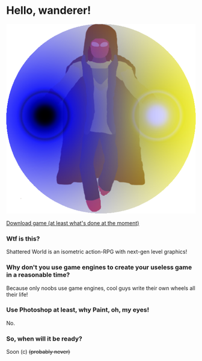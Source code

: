 # Hello, wanderer!
![Aranora](ic_launcher.png)

[Download game (at least what's done at the moment)](
        https://github.com/Mirage-A/SW-Client/raw/master/shadow.jar
      )

### Wtf is this?
Shattered World is an isometric action-RPG with next-gen level graphics!

### Why don't you use game engines to create your useless game in a reasonable time?
Because only noobs use game engines, cool guys write their own wheels all their life!

### Use Photoshop at least, why Paint, oh, my eyes!
No.

### So, when will it be ready?
Soon (c) ~~(probably never)~~
